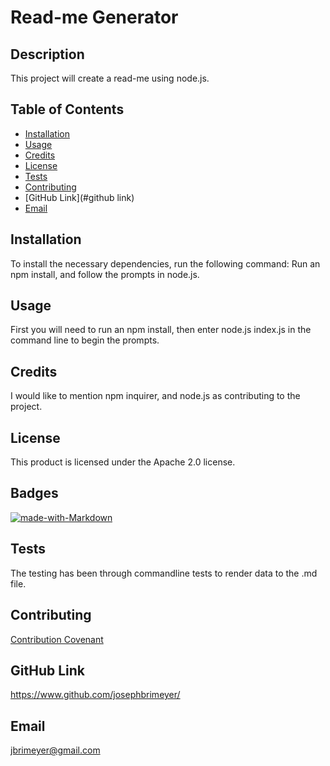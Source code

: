 
# Read-me Generator
## Description 
This project will create a read-me using node.js.
## Table of Contents 
* [Installation](#installation)
* [Usage](#usage)
* [Credits](#credits)
* [License](#license)
* [Tests](#tests)
* [Contributing](#contributing)
* [GitHub Link](#github link)
* [Email](#email) 
## Installation
To install the necessary dependencies, run the following command:
Run an npm install, and follow the prompts in node.js.
## Usage 
First you will need to run an npm install, then enter node.js index.js in the command line to begin the prompts.
## Credits
I would like to mention npm inquirer, and node.js as contributing to the project.
## License 
This product is licensed under the Apache 2.0 license.
## Badges 
[![made-with-Markdown](https://img.shields.io/badge/Made%20with-Markdown-1f425f.svg)](http://commonmark.org)
## Tests
The testing has been through commandline tests to render data to the .md file.
## Contributing
[Contribution Covenant](https://www.contributor-covenant.org/) 
## GitHub Link
https://www.github.com/josephbrimeyer/
## Email 
jbrimeyer@gmail.com 
